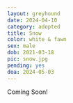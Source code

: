 ```yaml
---
layout: greyhound
date: 2024-04-10
category: adopted
title: Snow
color: white & fawn
sex: male
dob: 2021-03-18
pic: snow.jpg
pending: yes
doa: 2024-05-03
---
```

Coming Soon!
